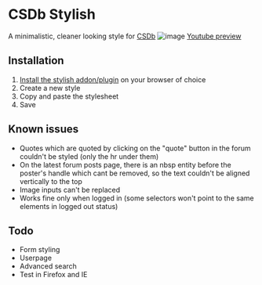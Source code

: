 # CSDb Stylish
A minimalistic, cleaner looking style for [CSDb](http://csdb.dk/)
![image](http://i.imgur.com/ju8NeWw.png)
[Youtube preview](https://www.youtube.com/watch?v=mLMcTCREKf8)

## Installation
1. [Install the stylish addon/plugin](https://userstyles.org/) on your browser of choice
2. Create a new style
3. Copy and paste the stylesheet
4. Save

## Known issues
- Quotes which are quoted by clicking on the "quote" button in the forum couldn't be styled (only the hr under them)
- On the latest forum posts page, there is an nbsp entity before the poster's handle which cant be removed, so the text couldn't be aligned vertically to the top
- Image inputs can't be replaced
- Works fine only when logged in (some selectors won't point to the same elements in logged out status)

## Todo
- Form styling
- Userpage
- Advanced search
- Test in Firefox and IE